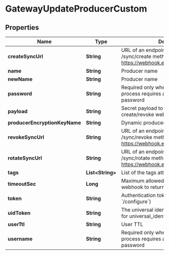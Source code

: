 

# GatewayUpdateProducerCustom

## Properties

Name | Type | Description | Notes
------------ | ------------- | ------------- | -------------
**createSyncUrl** | **String** | URL of an endpoint that implements /sync/create method, for example https://webhook.example.com/sync/create | 
**name** | **String** | Producer name | 
**newName** | **String** | Producer name |  [optional]
**password** | **String** | Required only when the authentication process requires a username and password |  [optional]
**payload** | **String** | Secret payload to be sent with each create/revoke webhook request |  [optional]
**producerEncryptionKeyName** | **String** | Dynamic producer encryption key |  [optional]
**revokeSyncUrl** | **String** | URL of an endpoint that implements /sync/revoke method, for example https://webhook.example.com/sync/revoke | 
**rotateSyncUrl** | **String** | URL of an endpoint that implements /sync/rotate method, for example https://webhook.example.com/sync/rotate |  [optional]
**tags** | **List&lt;String&gt;** | List of the tags attached to this secret |  [optional]
**timeoutSec** | **Long** | Maximum allowed time in seconds for the webhook to return the results |  [optional]
**token** | **String** | Authentication token (see &#x60;/auth&#x60; and &#x60;/configure&#x60;) |  [optional]
**uidToken** | **String** | The universal identity token, Required only for universal_identity authentication |  [optional]
**userTtl** | **String** | User TTL |  [optional]
**username** | **String** | Required only when the authentication process requires a username and password |  [optional]



